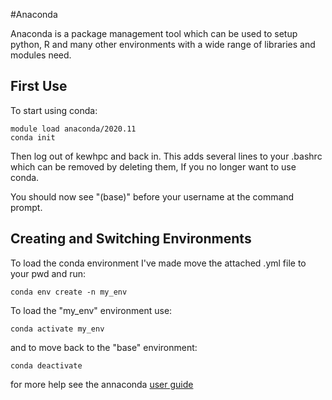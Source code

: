 #Anaconda

Anaconda is a package management tool which can be used to setup python, R and many other environments with a wide range of libraries and modules need.

## First Use

To start using conda:

	module load anaconda/2020.11
	conda init

Then log out of kewhpc and back in. This adds several lines to your .bashrc which can be removed by deleting them, If you no longer want to use conda.

You should now see "(base)" before your username at the command prompt.


## Creating and Switching Environments

To load the conda environment I've made move the attached .yml file to your pwd and run:

	conda env create -n my_env

To load the "my_env" environment use:

	conda activate my_env

and to move back to the "base" environment:

	conda deactivate

for more help see the annaconda [user guide](https://docs.anaconda.com/anacondaorg/user-guide/)